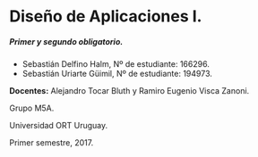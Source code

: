 ﻿# Diseño de Aplicaciones I.

##### Primer y segundo obligatorio.

- Sebastián Delfino Halm, Nº de estudiante: 166296.
- Sebastián Uriarte Güimil, Nº de estudiante: 194973.

**Docentes:** Alejandro Tocar Bluth y Ramiro Eugenio Visca Zanoni.

Grupo M5A.

Universidad ORT Uruguay.

Primer semestre, 2017.